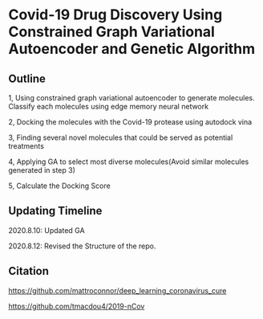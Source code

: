 # Covid-19 Drug Discovery Using Constrained Graph Variational Autoencoder and Genetic Algorithm

## Outline

1, Using constrained graph variational autoencoder to generate molecules. Classify each molecules using edge memory neural network

2, Docking the molecules with the Covid-19 protease using autodock vina

3, Finding several novel molecules that could be served as potential treatments

4, Applying GA to select most diverse molecules(Avoid similar molecules generated in step 3)

5, Calculate the Docking Score


## Updating Timeline

2020.8.10: Updated GA

2020.8.12: Revised the Structure of the repo.



## Citation

https://github.com/mattroconnor/deep_learning_coronavirus_cure

https://github.com/tmacdou4/2019-nCov


